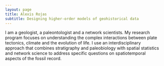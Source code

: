 ```yaml
---
layout: page
title: Alexis Rojas
subtitle: Designing higher-order models of geohistorical data
---
```

I am a geologist, a paleontologist and a network scientists. My research program focuses on understanding the complex interactions between plate tectonics, climate and the evolution of life. I use an interdisciplinary approach that combines stratigraphy and paleobiology with spatial statistics and network science to address specific questions on spatiotemporal aspects of the fossil record.
